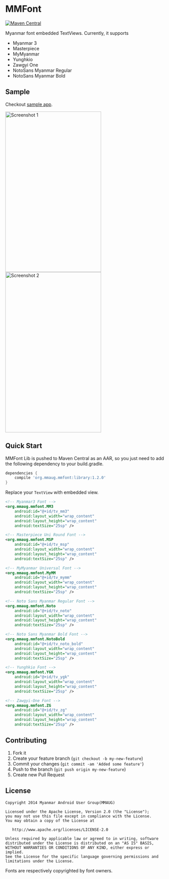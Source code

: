 MMFont
======

[![Maven Central](https://maven-badges.herokuapp.com/maven-central/org.mmaug.mmfont/library/badge.svg)](https://maven-badges.herokuapp.com/maven-central/org.mmaug.mmfont/library/badge.svg)

Myanmar font embedded TextViews. Currently, it supports
- Myanmar 3
- Masterpiece
- MyMyanmar
- Yunghkio
- Zawgyi One
- NotoSans Myanmar Regular
- NotoSans Myanmar Bold

Sample
------
Checkout [sample app](https://github.com/MMAUG/MMFontLib/blob/master/sample).

<img src="https://cloud.githubusercontent.com/assets/275120/3637479/248483ea-100c-11e4-9a1a-0cb9412a3d16.png" alt="Screenshot 1" width="300px" height="500px"/>
<img src="https://cloud.githubusercontent.com/assets/275120/3637480/288b5c02-100c-11e4-881e-145234009cec.png" alt="Screenshot 2" width="300px" height="500px"/>


Quick Start
-----------
MMFont Lib is pushed to Maven Central as an AAR, so you just need to add the following dependency to your build.gradle.

```Groovy
dependencies {
    compile 'org.mmaug.mmfont:library:1.2.0'
}
```

Replace your `TextView` with embedded view.

```xml
<!-- Myanmar3 Font -->
<org.mmaug.mmfont.MM3
    android:id="@+id/tv_mm3"
    android:layout_width="wrap_content"
    android:layout_height="wrap_content"
    android:textSize="25sp" />

<!-- Masterpiece Uni Round Font -->
<org.mmaug.mmfont.MSP
    android:id="@+id/tv_msp"
    android:layout_width="wrap_content"
    android:layout_height="wrap_content"
    android:textSize="25sp" />

<!-- MyMyanmar Universal Font -->
<org.mmaug.mmfont.MyMM
    android:id="@+id/tv_mymm"
    android:layout_width="wrap_content"
    android:layout_height="wrap_content"
    android:textSize="25sp" />

<!-- Noto Sans Myanmar Regular Font -->
<org.mmaug.mmfont.Noto
    android:id="@+id/tv_noto"
    android:layout_width="wrap_content"
    android:layout_height="wrap_content"
    android:textSize="25sp" />

<!-- Noto Sans Myanmar Bold Font -->
<org.mmaug.mmfont.NotoBold
    android:id="@+id/tv_noto_bold"
    android:layout_width="wrap_content"
    android:layout_height="wrap_content"
    android:textSize="25sp" />

<!-- Yunghkio Font -->
<org.mmaug.mmfont.YGK
    android:id="@+id/tv_ygk"
    android:layout_width="wrap_content"
    android:layout_height="wrap_content"
    android:textSize="25sp" />

<!-- Zawgyi-One Font -->
<org.mmaug.mmfont.ZG
    android:id="@+id/tv_zg"
    android:layout_width="wrap_content"
    android:layout_height="wrap_content"
    android:textSize="25sp" />
```

Contributing
------------

 1. Fork it
 2. Create your feature branch (`git checkout -b my-new-feature`)
 3. Commit your changes (`git commit -am 'Added some feature'`)
 4. Push to the branch (`git push origin my-new-feature`)
 5. Create new Pull Request

License
--------

    Copyright 2014 Myanmar Android User Group(MMAUG)

    Licensed under the Apache License, Version 2.0 (the "License");
    you may not use this file except in compliance with the License.
    You may obtain a copy of the License at

       http://www.apache.org/licenses/LICENSE-2.0

    Unless required by applicable law or agreed to in writing, software
    distributed under the License is distributed on an "AS IS" BASIS,
    WITHOUT WARRANTIES OR CONDITIONS OF ANY KIND, either express or implied.
    See the License for the specific language governing permissions and
    limitations under the License.


Fonts are respectively copyrighted by font owners.
